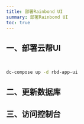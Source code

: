 ```yaml
--- 
title: 部署Rainbond UI
summary: 部署Rainbond UI
toc: true 
---
```


## 一、部署云帮UI

```bash


dc-compose up -d rbd-app-ui
```

## 二、更新数据库



## 三、访问控制台


